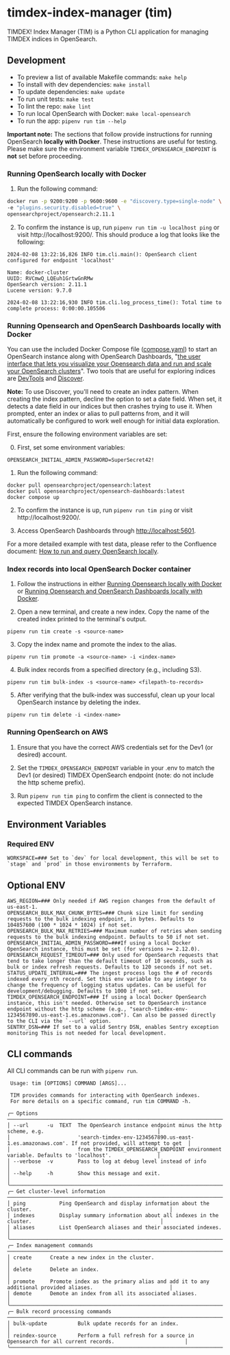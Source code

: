# timdex-index-manager (tim)

TIMDEX! Index Manager (TIM) is a Python CLI application for managing TIMDEX indices in OpenSearch.

## Development

- To preview a list of available Makefile commands: `make help`
- To install with dev dependencies: `make install`
- To update dependencies: `make update`
- To run unit tests: `make test`
- To lint the repo: `make lint`
- To run local OpenSearch with Docker: `make local-opensearch`
- To run the app: `pipenv run tim --help`

**Important note:** The sections that follow provide instructions for running OpenSearch **locally with Docker**. These instructions are useful for testing. Please make sure the environment variable `TIMDEX_OPENSEARCH_ENDPOINT` is **not** set before proceeding.

### Running OpenSearch locally with Docker

1. Run the following command:

``` bash
docker run -p 9200:9200 -p 9600:9600 -e "discovery.type=single-node" \
-e "plugins.security.disabled=true" \
opensearchproject/opensearch:2.11.1
```

2. To confirm the instance is up, run `pipenv run tim -u localhost ping` or visit http://localhost:9200/. This should produce a log that looks like the following:
 
```text
2024-02-08 13:22:16,826 INFO tim.cli.main(): OpenSearch client configured for endpoint 'localhost'

Name: docker-cluster
UUID: RVCmwQ_LQEuh1GrtwGnRMw
OpenSearch version: 2.11.1
Lucene version: 9.7.0

2024-02-08 13:22:16,930 INFO tim.cli.log_process_time(): Total time to complete process: 0:00:00.105506
```

### Running Opensearch and OpenSearch Dashboards locally with Docker

You can use the included Docker Compose file ([compose.yaml](compose.yaml)) to start an OpenSearch instance along with OpenSearch Dashboards, "[the user interface that lets you visualize your Opensearch data and run and scale your OpenSearch clusters](https://opensearch.org/docs/latest/dashboards/)". Two tools that are useful for exploring indices are [DevTools](https://opensearch.org/docs/latest/dashboards/dev-tools/index-dev/) and [Discover](https://opensearch.org/docs/latest/dashboards/discover/index-discover/).

**Note:** To use Discover, you'll need to create an index pattern. When creating the index pattern, decline the option to set a date field. When set, it detects a date field in our indices but then crashes trying to use it. When prompted, enter an index or alias to pull patterns from, and it will automatically be configured to work well enough for initial data exploration.

First, ensure the following environment variables are set:

0. First, set some environment variables:

```shell
OPENSEARCH_INITIAL_ADMIN_PASSWORD=SuperSecret42!
```

1. Run the following command:

```shell
docker pull opensearchproject/opensearch:latest
docker pull opensearchproject/opensearch-dashboards:latest
docker compose up
```

2. To confirm the instance is up, run `pipenv run tim ping` or visit http://localhost:9200/.

3. Access OpenSearch Dashboards through <http://localhost:5601>.

For a more detailed example with test data, please refer to the Confluence document: [How to run and query OpenSearch locally](https://mitlibraries.atlassian.net/wiki/spaces/D/pages/3586129972/How+to+run+and+query+OpenSearch+locally).

### Index records into local OpenSearch Docker container

1. Follow the instructions in either [Running Opensearch locally with Docker](#running-opensearch-locally-with-docker) or [Running Opensearch and OpenSearch Dashboards locally with Docker](#running-opensearch-and-opensearch-dashboards-locally-with-docker). 

2. Open a new terminal, and create a new index. Copy the name of the created index printed to the terminal's output.

```shell
pipenv run tim create -s <source-name>
```

3. Copy the index name and promote the index to the alias.

```shell
pipenv run tim promote -a <source-name> -i <index-name>
```

4. Bulk index records from a specified directory (e.g., including S3).

```shell
pipenv run tim bulk-index -s <source-name> <filepath-to-records>
``` 

5. After verifying that the bulk-index was successful, clean up your local OpenSearch instance by deleting the index.

```shell
pipenv run tim delete -i <index-name>
```

### Running OpenSearch on AWS

1. Ensure that you have the correct AWS credentials set for the Dev1 (or desired) account.

2. Set the `TIMDEX_OPENSEARCH_ENDPOINT` variable in your .env to match the Dev1 (or desired) TIMDEX OpenSearch endpoint (note: do not include the http scheme prefix).

3. Run `pipenv run tim ping` to confirm the client is connected to the expected TIMDEX OpenSearch instance.


## Environment Variables 

### Required ENV

```shell
WORKSPACE=### Set to `dev` for local development, this will be set to `stage` and `prod` in those environments by Terraform.
```

## Optional ENV

```shell
AWS_REGION=### Only needed if AWS region changes from the default of us-east-1.
OPENSEARCH_BULK_MAX_CHUNK_BYTES=### Chunk size limit for sending requests to the bulk indexing endpoint, in bytes. Defaults to 104857600 (100 * 1024 * 1024) if not set.
OPENSEARCH_BULK_MAX_RETRIES=### Maximum number of retries when sending requests to the bulk indexing endpoint. Defaults to 50 if not set.
OPENSEARCH_INITIAL_ADMIN_PASSWORD=###If using a local Docker OpenSearch instance, this must be set (for versions >= 2.12.0).
OPENSEARCH_REQUEST_TIMEOUT=### Only used for OpenSearch requests that tend to take longer than the default timeout of 10 seconds, such as bulk or index refresh requests. Defaults to 120 seconds if not set.
STATUS_UPDATE_INTERVAL=### The ingest process logs the # of records indexed every nth record. Set this env variable to any integer to change the frequency of logging status updates. Can be useful for development/debugging. Defaults to 1000 if not set.
TIMDEX_OPENSEARCH_ENDPOINT=### If using a local Docker OpenSearch instance, this isn't needed. Otherwise set to OpenSearch instance endpoint without the http scheme (e.g., "search-timdex-env-1234567890.us-east-1.es.amazonaws.com"). Can also be passed directly to the CLI via the `--url` option.
SENTRY_DSN=### If set to a valid Sentry DSN, enables Sentry exception monitoring This is not needed for local development.
```

## CLI commands

All CLI commands can be run with `pipenv run`. 

```
 Usage: tim [OPTIONS] COMMAND [ARGS]...                                                                                  
                                                                                                                         
 TIM provides commands for interacting with OpenSearch indexes.                                                          
 For more details on a specific command, run tim COMMAND -h.                                                             
                                                                                                                         
╭─ Options ─────────────────────────────────────────────────────────────────────────────────────────────────────────────╮
│ --url      -u  TEXT  The OpenSearch instance endpoint minus the http scheme, e.g.                                     │
│                      'search-timdex-env-1234567890.us-east-1.es.amazonaws.com'. If not provided, will attempt to get  │
│                      from the TIMDEX_OPENSEARCH_ENDPOINT environment variable. Defaults to 'localhost'.               │
│ --verbose  -v        Pass to log at debug level instead of info                                                       │
│ --help     -h        Show this message and exit.                                                                      │
╰───────────────────────────────────────────────────────────────────────────────────────────────────────────────────────╯
╭─ Get cluster-level information ───────────────────────────────────────────────────────────────────────────────────────╮
│ ping           Ping OpenSearch and display information about the cluster.                                             │
│ indexes        Display summary information about all indexes in the cluster.                                          │
│ aliases        List OpenSearch aliases and their associated indexes.                                                  │
╰───────────────────────────────────────────────────────────────────────────────────────────────────────────────────────╯
╭─ Index management commands ───────────────────────────────────────────────────────────────────────────────────────────╮
│ create      Create a new index in the cluster.                                                                        │
│ delete      Delete an index.                                                                                          │
│ promote     Promote index as the primary alias and add it to any additional provided aliases.                         │
│ demote      Demote an index from all its associated aliases.                                                          │
╰───────────────────────────────────────────────────────────────────────────────────────────────────────────────────────╯
╭─ Bulk record processing commands ─────────────────────────────────────────────────────────────────────────────────────╮
│ bulk-update          Bulk update records for an index.                                                                │
│ reindex-source       Perform a full refresh for a source in Opensearch for all current records.                       │
╰───────────────────────────────────────────────────────────────────────────────────────────────────────────────────────╯
```

